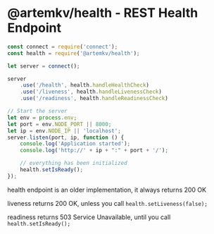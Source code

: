@artemkv/health - REST Health Endpoint
=======

```js
const connect = require('connect');
const health = require('@artemkv/health');

let server = connect();

server
    .use('/health', health.handleHealthCheck)
    .use('/liveness', health.handleLivenessCheck)
    .use('/readiness', health.handleReadinessCheck)

// Start the server
let env = process.env;
let port = env.NODE_PORT || 8000;
let ip = env.NODE_IP || 'localhost';
server.listen(port, ip, function () {
    console.log('Application started');
    console.log('http://' + ip + ":" + port + '/');

    // everything has been initialized
    health.setIsReady();
});
```

health endpoint is an older implementation, it always returns 200 OK

liveness returns 200 OK, unless you call ```health.setLiveness(false);```

readiness returns 503 Service Unavailable, until you call ```health.setIsReady();```